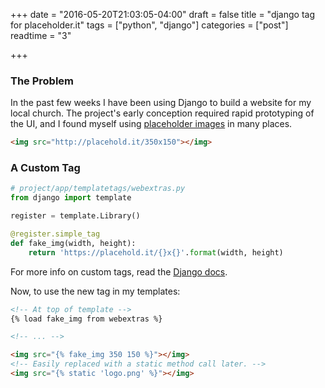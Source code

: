 +++
date = "2016-05-20T21:03:05-04:00"
draft = false
title = "django tag for placeholder.it"
tags = ["python", "django"]
categories = ["post"]
readtime = "3"

+++

### The Problem

In the past few weeks I have been using Django to build a website for my local church. The project's early conception required rapid prototyping of the UI, and I found myself using [placeholder images](http://placehold.it) in many places.

```html
<img src="http://placehold.it/350x150"></img>
```

### A Custom Tag

```python
# project/app/templatetags/webextras.py
from django import template

register = template.Library()

@register.simple_tag
def fake_img(width, height):
    return 'https://placehold.it/{}x{}'.format(width, height)
```

For more info on custom tags, read the [Django docs](https://docs.djangoproject.com/en/1.8/howto/custom-template-tags/).

Now, to use the new tag in my templates:

```html
<!-- At top of template -->
{% load fake_img from webextras %}

<!-- ... -->

<img src="{% fake_img 350 150 %}"></img>
<!-- Easily replaced with a static method call later. -->
<img src="{% static 'logo.png' %}"></img>
```